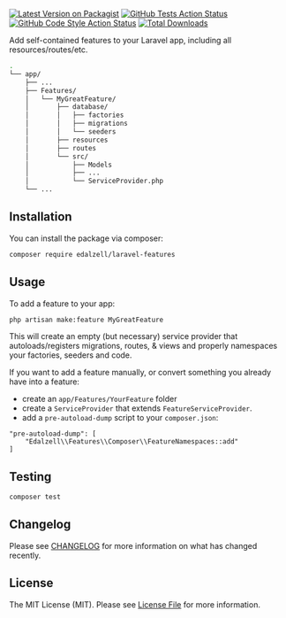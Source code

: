 [![Latest Version on Packagist](https://img.shields.io/packagist/v/edalzell/laravel-features.svg?style=flat-square)](https://packagist.org/packages/edalzell/laravel-features)
[![GitHub Tests Action Status](https://img.shields.io/github/actions/workflow/status/edalzell/laravel-features/run-tests.yml?branch=main&label=tests&style=flat-square)](https://github.com/edalzell/laravel-features/actions?query=workflow%3Arun-tests+branch%3Amain)
[![GitHub Code Style Action Status](https://img.shields.io/github/actions/workflow/status/edalzell/laravel-features/fix-php-code-style-issues.yml?branch=main&label=code%20style&style=flat-square)](https://github.com/edalzell/laravel-features/actions?query=workflow%3A"Fix+PHP+code+style+issues"+branch%3Amain)
[![Total Downloads](https://img.shields.io/packagist/dt/edalzell/laravel-features.svg?style=flat-square)](https://packagist.org/packages/edalzell/laravel-features)

Add self-contained features to your Laravel app, including all resources/routes/etc.

```bash
.
└── app/
    ├── ...
    ├── Features/
    │   └── MyGreatFeature/
    │       ├── database/
    │       │   ├── factories
    │       │   ├── migrations
    │       │   └── seeders
    │       ├── resources
    │       ├── routes
    │       └── src/
    │           ├── Models
    │           ├── ...
    │           └── ServiceProvider.php
    └── ...
```

## Installation

You can install the package via composer:

```bash
composer require edalzell/laravel-features
```


## Usage

To add a feature to your app:

```bash
php artisan make:feature MyGreatFeature
```

This will create an empty (but necessary) service provider that autoloads/registers migrations, routes, & views and properly namespaces your factories, seeders and code.

If you want to add a feature manually, or convert something you already have into a feature:
* create an `app/Features/YourFeature` folder
* create a `ServiceProvider` that extends `FeatureServiceProvider`.
* add a `pre-autoload-dump` script to your `composer.json`:
```
"pre-autoload-dump": [
    "Edalzell\\Features\\Composer\\FeatureNamespaces::add"
]
```

## Testing

```bash
composer test
```

## Changelog

Please see [CHANGELOG](CHANGELOG.md) for more information on what has changed recently.

## License

The MIT License (MIT). Please see [License File](LICENSE.md) for more information.
